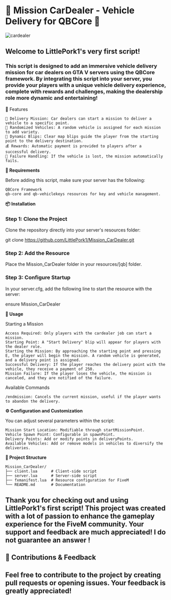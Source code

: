 # **🚗 Mission CarDealer - Vehicle Delivery for QBCore 🚗**

![cardealer](https://github.com/user-attachments/assets/58d06c88-d0f1-4c5b-ac20-29baab4d0365)

## Welcome to LittlePork1's very first script!

### This script is designed to add an immersive vehicle delivery mission for car dealers on GTA V servers using the QBCore framework. By integrating this script into your server, you provide your players with a unique vehicle delivery experience, complete with rewards and challenges, making the dealership role more dynamic and entertaining!

🎉 Features

    🔑 Delivery Mission: Car dealers can start a mission to deliver a vehicle to a specific point.
    🚗 Randomized Vehicles: A random vehicle is assigned for each mission to add variety.
    📍 Dynamic Blips: Clear map blips guide the player from the starting point to the delivery destination.
    💰 Rewards: Automatic payment is provided to players after a successful delivery.
    🛑 Failure Handling: If the vehicle is lost, the mission automatically fails.

**🌟 Requirements**

Before adding this script, make sure your server has the following:

    QBCore Framework
    qb-core and qb-vehiclekeys resources for key and vehicle management.

**📦 Installation**

### Step 1: Clone the Project

Clone the repository directly into your server's resources folder:

git clone https://github.com/LittlePork1/Mission_CarDealer.git

### Step 2: Add the Resource

Place the Mission_CarDealer folder in your resources/[qb] folder.

### Step 3: Configure Startup

In your server.cfg, add the following line to start the resource with the server:

ensure Mission_CarDealer

**🚀 Usage**

Starting a Mission

    Access Required: Only players with the cardealer job can start a mission.
    Starting Point: A "Start Delivery" blip will appear for players with the dealer role.
    Starting the Mission: By approaching the starting point and pressing E, the player will begin the mission. A random vehicle is generated, and a delivery point is assigned.
    Successful Delivery: If the player reaches the delivery point with the vehicle, they receive a payment of 250.
    Mission Failure: If the player loses the vehicle, the mission is canceled, and they are notified of the failure.

Available Commands

    /endmission: Cancels the current mission, useful if the player wants to abandon the delivery.

**⚙️ Configuration and Customization**

You can adjust several parameters within the script:

    Mission Start Location: Modifiable through startMissionPoint.
    Vehicle Spawn Point: Configurable in spawnPoint.
    Delivery Points: Add or modify points in deliveryPoints.
    Available Vehicles: Add or remove models in vehicles to diversify the deliveries.

**📂 Project Structure**
```
Mission_CarDealer/
├── client.lua      # Client-side script
├── server.lua      # Server-side script
├── fxmanifest.lua  # Resource configuration for FiveM
└── README.md       # Documentation
```
## Thank you for checking out and using LittlePork1's first script! This project was created with a lot of passion to enhance the gameplay experience for the FiveM community. Your support and feedback are much appreciated! I do not guarantee an answer !

## 💬 Contributions & Feedback

## Feel free to contribute to the project by creating pull requests or opening issues. Your feedback is greatly appreciated!
